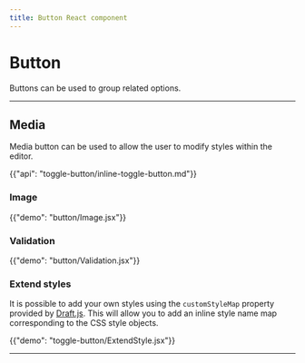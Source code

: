 ```yaml
---
title: Button React component
---
```


# Button

<p class="description">Buttons can be used to group related options.</p>

***

## Media
<p class="sub-description">Media button can be used to allow the user to modify styles within the editor.</p>

{{"api": "toggle-button/inline-toggle-button.md"}}

### Image

{{"demo": "button/Image.jsx"}}

### Validation

{{"demo": "button/Validation.jsx"}}

### Extend styles

It is possible to add your own styles using the `customStyleMap` property provided by [Draft.js](https://draftjs.org/docs/advanced-topics-inline-styles/). This will allow you to add an inline style name map corresponding to the CSS style objects.

{{"demo": "toggle-button/ExtendStyle.jsx"}}

***

